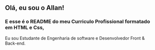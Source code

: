 ## Olá, eu sou o Allan!

### E esse é o README do meu Curriculo Profissional formatado em HTML e Css,

Eu sou Estudante de Engenharia de software e Desenvolvedor Front & Back-end. <br/>

